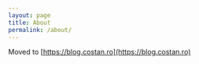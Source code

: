 ```yaml
---
layout: page
title: About
permalink: /about/
---
```


Moved to [https://blog.costan.ro](https://blog.costan.ro)
